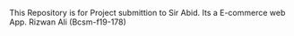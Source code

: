 This Repository is for Project submittion to Sir Abid.
Its a E-commerce web App.
Rizwan Ali (Bcsm-f19-178)
